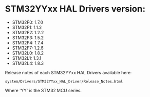 # STM32YYxx HAL Drivers version:

  * STM32F0: 1.7.0
  * STM32F1: 1.1.2
  * STM32F2: 1.2.2
  * STM32F3: 1.5.2
  * STM32F4: 1.7.4
  * STM32F7: 1.2.6
  * STM32L0: 1.8.2
  * STM32L1: 1.3.1
  * STM32L4: 1.8.3

Release notes of each STM32YYxx HAL Drivers available here:

`system/Drivers/STM32YYxx_HAL_Driver/Release_Notes.html`

Where 'YY' is the STM32 MCU series.
